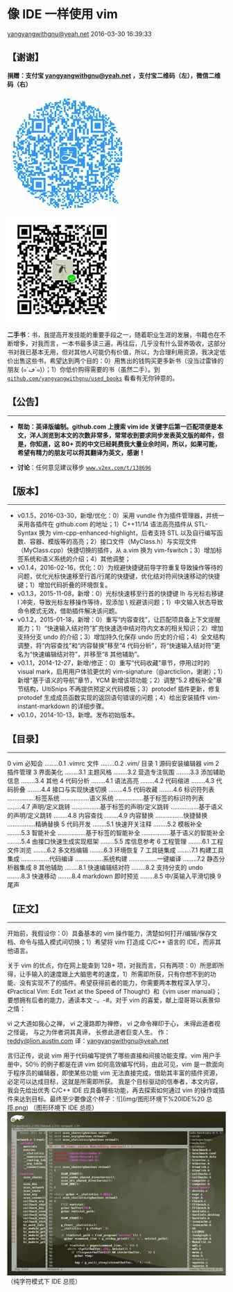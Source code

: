 # 像 IDE 一样使用 vim

yangyangwithgnu@yeah.net
2016-03-30 16:39:33

## 【谢谢】

**捐赠：支付宝 yangyangwithgnu@yeah.net ，支付宝二维码（左），微信二维码（右）**

![](img/f9b925ff.png) ![](img/5cd5efb2.png)

**二手书**：书，我提高开发技能的重要手段之一，随着职业生涯的发展，书籍也在不断增多，对我而言，一本书最多读三遍，再往后，几乎没有什么营养吸收，这部分书对我已基本无用，但对其他人可能仍有价值，所以，为合理利用资源，我决定低价出售这些书，希望达到两个目的：0）用售出的钱购买更多新书（没当过雷锋的朋友 (๑´ڡ\`๑)）；1）你低价购得需要的书（虽然二手）。到 [`github.com/yangyangwithgnu/used_books`](https://github.com/yangyangwithgnu/used_books) 看看有无你钟意的。

## 【公告】

* * *

*   **帮助：英译版编制。github.com 上搜索 vim ide 关键字后第一匹配项便是本文，洋人浏览到本文的次数非常多，常常收到要求同步发表英文版的邮件，但是，你知道，这 80+ 页的中文已经耗费我大量业余时间，所以，如果可能，希望有精力的朋友可以将其翻译为英文，感谢！**

*   **讨论**：任何意见建议移步 [`www.v2ex.com/t/138696`](http://www.v2ex.com/t/138696)

## 【版本】

* * *

*   v0.1.5，2016-03-30，新增/优化：0）采用 vundle 作为插件管理器，并统一采用各插件在 github.com 的地址；1）C++11/14 语法高亮插件从 STL-Syntax 换为 vim-cpp-enhanced-highlight，后者支持 STL 以及自行编写函数、容器、模版等的高亮；2）接口文件（MyClass.h）与实现文件（MyClass.cpp）快捷切换的插件，从 a.vim 换为 vim-fswitch；3）增加标签系统和语义系统的介绍；4）其他调整；
*   v0.1.4，2016-02-16，优化：0）为规避快捷键前导字符重复导致操作等待的问题，优化光标快速移至行首/行尾的快捷键，优化结对符间快速移动的快捷键；1）增加代码折叠的环境恢复。
*   v0.1.3，2015-11-08，新增：0）光标快速移至行首的快捷键 lh 与光标右移键 l 冲突，导致光标左移操作等待，现添加 \ <leader class="calibre15">规避该问题；1）中文输入状态导致命令模式无效，借助插件解决该问题。</leader>
*   v0.1.2，2015-01-18，新增：0）重写“内容查找”，让匹配项具备上下文提醒能力；1）“快速输入结对符”扩充快速选中结对符内文本的相关知识；2）增加支持分支 undo 的介绍；3）增加持久化保存 undo 历史的介绍；4）全文结构调整，将“内容查找”和“内容替换”移至“4 代码分析”，将“快速输入结对符”更名为“快速编辑结对符”，并移至“8 其他辅助”。
*   v0.1.1，2014-12-27，新增/修正：0）重写“代码收藏”章节，停用过时的 visual mark，启用用户体验更优的 vim-signature（@arcticlion，谢谢）；1）新增“基于语义的导航”章节，YCM 新增该项功能；2）调整“5.2 模板补全”章节结构，UltiSnips 不再提供预定义代码模板；3）protodef 插件更新，修复 protodef 生成成员函数实现的返回语句错误的问题；4）给出安装插件 vim-instant-markdown 的详细步骤。
*   v0.1.0，2014-10-13，新增。发布初始版本。

## 【目录】

* * *

0 vim 必知会
........0.1 .vimrc 文件
........0.2 .vim/ 目录
1 源码安装编辑器 vim
2 插件管理
3 界面美化
........3.1 主题风格
........3.2 营造专注氛围
........3.3 添加辅助信息
........3.4 其他
4 代码分析
........4.1 语法高亮
........4.2 代码缩进
........4.3 代码折叠
........4.4 接口与实现快速切换
........4.5 代码收藏
........4.6 标识符列表
................标签系统
................语义系统
................基于标签的标识符列表
........4.7 声明/定义跳转
................基于标签的声明/定义跳转
................基于语义的声明/定义跳转
........4.8 内容查找
........4.9 内容替换
................快捷替换
................精确替换
5 代码开发
........5.1 快速开关注释
........5.2 模板补全
........5.3 智能补全
................基于标签的智能补全
................基于语义的智能补全
........5.4 由接口快速生成实现框架
........5.5 库信息参考
6 工程管理
........6.1 工程文件浏览
........6.2 多文档编辑
........6.3 环境恢复
7 工具链集成
........7.1 构建工具集成
................代码编译
................系统构建
................一键编译
........7.2 静态分析器集成
8 其他辅助
........8.1 快速编辑结对符
........8.2 支持分支的 undo
........8.3 快速移动
........8.4 markdown 即时预览
........8.5 中/英输入平滑切换
9 尾声

## 【正文】

* * *

开始前，我假设你：0）具备基本的 vim 操作能力，清楚如何打开/编辑/保存文档、命令与插入模式间切换；1）希望将 vim 打造成 C/C++ 语言的 IDE，而非其他语言。

关于 vim 的优点，你在网上能查到 128+ 项，对我而言，只有两项：0）所思即所得，让手输入的速度跟上大脑思考的速度，1）所需即所获，只有你想不到的功能、没有实现不了的插件。希望获得前者的能力，你需要两本教程深入学习，《Practical Vim: Edit Text at the Speed of Thought》和《vim user manual》；要想拥有后者的能力，通读本文 -。-#。对于 vim 的喜爱，献上湿哥哥以表景仰之情：

vi 之大道如我心之禅，
vi 之漫路即为禅修，
vi 之命令禅印于心，
未得此道者视之怪诞，
与之为伴者洞其真谛，
长修此道者巨变人生。
作：reddy@lion.austin.com
译：yangyangwithgnu@yeah.net

言归正传，说说 vim 用于代码编写提供了哪些直接和间接功能支撑。vim 用户手册中，50％ 的例子都是在讲 vim 如何高效编写代码，由此可见，vim 是一款面向于程序员的编辑器，即使某些功能 vim 无法直接完成，借助其丰富的插件资源，必定可以达成目标，这就是所需即所获。 我是个目标驱动的信奉者，本文内容，我会先给出优秀 C/C++ IDE 应具备哪些功能，再去探索如何通过 vim 的操作或插件来达到目标。最终至少要像这个样子：![](img/图形环境下%20IDE%20 总揽.png)
（图形环境下 IDE 总揽）![](img/纯字符模式下总览.png)
（纯字符模式下 IDE 总揽）